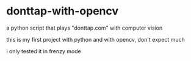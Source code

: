 # donttap-with-opencv
a python script that plays "donttap.com" with computer vision

this is my first project with python and with opencv, don't expect much

i only tested it in frenzy mode
